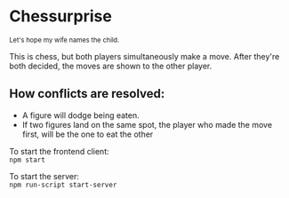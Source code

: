 # Chessurprise

<sup>Let's hope my wife names the child.</sup>

This is chess, but both players simultaneously make a move. After they're both decided, the moves are shown to the other player.

## How conflicts are resolved:
* A figure will dodge being eaten.
* If two figures land on the same spot, the player who made the move first, will be the one to eat the other

To start the frontend client:  
`npm start`  

To start the server:  
`npm run-script start-server`  
